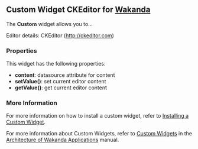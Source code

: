 ## Custom Widget CKEditor for [Wakanda](http://wakanda.org)
The __Custom__ widget allows you to...

Editor details: CKEditor (http://ckeditor.com)

### Properties
This widget has the following properties:

* __content__: datasource attribute for content
* __setValue()__: set current editor content
* __getValue()__: get current editor content

### More Information
For more information on how to install a custom widget, refer to [Installing a Custom Widget](http://doc.wakanda.org/WakandaStudio0/help/Title/en/page3869.html#1027761).

For more information about Custom Widgets, refer to [Custom Widgets](http://doc.wakanda.org/Wakanda0.v5/help/Title/en/page3863.html "Custom Widgets") in the [Architecture of Wakanda Applications](http://doc.wakanda.org/Wakanda0.v5/help/Title/en/page3844.html "Architecture of Wakanda Applications") manual.
